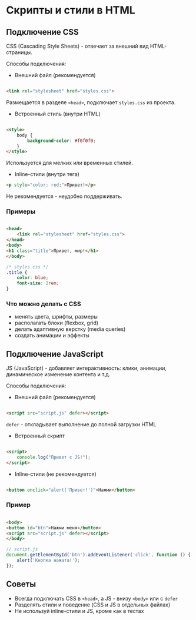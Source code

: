 # Скрипты и стили в HTML #

## Подключение CSS ##

CSS (Cascading Style Sheets) - отвечает за внешний вид HTML-страницы.

Способы подключения:

* Внешний файл (рекомендуется)

````html

<link rel="stylesheet" href="styles.css">
````

Размещается в разделе `<head>`, подключает `styles.css` из проекта.

* Встроенный стиль (внутри HTML)

````html

<style>
    body {
        background-color: #f0f0f0;
    }
</style>
````

Используется для мелких или временных стилей.

* Inline-стили (внутри тега)

````html
<p style="color: red;">Привет!</p>
````

Не рекомендуется - неудобно поддерживать.

### Примеры ###

````html

<head>
    <link rel="stylesheet" href="styles.css">
</head>
<body>
<h1 class="title">Привет, мир!</h1>
</body>
````

````css
/* styles.css */
.title {
    color: blue;
    font-size: 2rem;
}
````

### Что можно делать с CSS ###

* менять цвета, шрифты, размеры
* располагать блоки (flexbox, grid)
* делать адаптивную верстку (media queries)
* создать анимации и эффекты

## Подключение JavaScript ##

JS (JavaScript) - добавляет интерактивность: клики, анимации, динамическое изменение контента и т.д.

Способы подключения:

* Внешний файл (рекомендуется)

````html

<script src="script.js" defer></script>
````

`defer` - откладывает выполнение до полной загрузки HTML

* Встроенный скрипт

````html

<script>
    console.log("Привет с JS!");
</script>
````

* Inline-стили (не рекомендуется)

````html

<button onclick="alert('Привет!')">Нажми</button>
````

### Пример ###

````html

<body>
<button id="btn">Нажми меня</button>
<script src="script.js" defer></script>
</body>
````

````js
// script.js
document.getElementById('btn').addEventListener('click', function () {
    alert('Кнопка нажата!');
});
````

## Советы ##
* Всегда подключать CSS в `<head>`, а JS - внизу `<body>` или c `defer`
* Разделять стили и поведение (CSS и JS в отдельных файлах)
* Не используй inline-стили и JS, кроме как в тестах